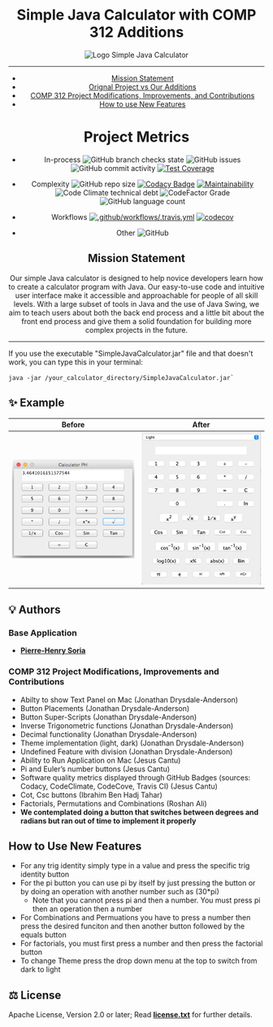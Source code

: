 <div align="center">

# Simple Java Calculator with COMP 312 Additions

![Logo Simple Java Calculator](logo.png)

---
 - [Mission Statement](#Mission_Statement)
 - [Orignal Project vs Our Additions](#Look_Comparison)
 - [COMP 312 Project Modifications, Improvements, and Contributions](#COMP_312_Project_Modifications)
 - [How to use New Features](#How_to_new_features)
 

 
 # Project Metrics

- In-process
![GitHub branch checks state](https://img.shields.io/github/checks-status/JESUSC1/Simple-Java-Calculator/master)
![GitHub issues](https://img.shields.io/github/issues-raw/JESUSC1/Simple-Java-Calculator)
![GitHub commit activity](https://img.shields.io/github/commit-activity/m/JESUSC1/Simple-Java-Calculator)
[![Test Coverage](https://api.codeclimate.com/v1/badges/e644d4971ca9323a13ce/test_coverage)](https://codeclimate.com/github/JESUSC1/Simple-Java-Calculator/test_coverage)

-  Complexity
![GitHub repo size](https://img.shields.io/github/repo-size/JESUSC1/Simple-Java-Calculator)
[![Codacy Badge](https://app.codacy.com/project/badge/Grade/353a246a5bd04977abe37351c2ee0f20)](https://app.codacy.com/gh/JESUSC1/Simple-Java-Calculator/dashboard?utm_source=gh&utm_medium=referral&utm_content=&utm_campaign=Badge_grade)
[![Maintainability](https://api.codeclimate.com/v1/badges/e644d4971ca9323a13ce/maintainability)](https://codeclimate.com/github/JESUSC1/Simple-Java-Calculator/maintainability)
![Code Climate technical debt](https://img.shields.io/codeclimate/tech-debt/JESUSC1/Simple-Java-Calculator)
![CodeFactor Grade](https://img.shields.io/codefactor/grade/github/jesusc1/simple-java-calculator?label=code%20quality)
![GitHub language count](https://img.shields.io/github/languages/count/JESUSC1/Simple-Java-Calculator)

- Workflows
[![.github/workflows/.travis.yml](https://github.com/JESUSC1/Simple-Java-Calculator/actions/workflows/.travis.yml/badge.svg)](https://github.com/JESUSC1/Simple-Java-Calculator/actions/workflows/.travis.yml)
[![codecov](https://codecov.io/gh/JESUSC1/Simple-Java-Calculator/branch/master/graph/badge.svg)](https://codecov.io/gh/JESUSC1/Simple-Java-Calculator)

- Other
![GitHub](https://img.shields.io/github/license/JESUSC1/Simple-Java-Calculator)

<a name="Mission_Statement"></a>
## Mission Statement

Our simple Java calculator is designed to help novice developers learn how to create a calculator program with Java. Our easy-to-use code and intuitive user interface make it accessible and approachable for people of all skill levels. With a large subset of tools in Java and the use of Java Swing, we aim to teach users about both the back end process and a little bit about the front end process and give them a solid foundation for building more complex projects in the future.


---
  
</div>

If you use the executable "SimpleJavaCalculator.jar" file and that doesn't work, you can type this in your terminal:

```shell
java -jar /your_calculator_directory/SimpleJavaCalculator.jar`
```
<a name="Look_Comparison"></a>
## :sparkles: Example

Before                     |  After
:-------------------------:|:-------------------------:
<img src="Screenshots/screenshot.png" width="425"/>  |  <img src="Screenshots/screenshot3.png" width="425"/>



## 💡 Authors

### Base Application

- **[Pierre-Henry Soria](https://ph7.me)**

<a name="COMP_312_Project_Modifications"></a>
### COMP 312 Project Modifications, Improvements and Contributions
- Abilty to show Text Panel on Mac (Jonathan Drysdale-Anderson)
- Button Placements (Jonathan Drysdale-Anderson)
- Button Super-Scripts (Jonathan Drysdale-Anderson)
- Inverse Trigonometric functions (Jonathan Drysdale-Anderson)
- Decimal functionality (Jonathan Drysdale-Anderson)
- Theme implementation (light, dark) (Jonathan Drysdale-Anderson)
- Undefined Feature with division (Jonathan Drysdale-Anderson)
- Ability to Run Application on Mac (Jesus Cantu)
- Pi and Euler’s number buttons (Jesus Cantu)
- Software quality metrics displayed through GitHub Badges (sources: Codacy, CodeClimate, CodeCove, Travis CI) (Jesus Cantu)
- Cot, Csc buttons (Ibrahim Ben Hadj Tahar)
- Factorials, Permutations and Combinations (Roshan Ali)
- **We contemplated doing a button that switches between degrees and radians but ran out of time to implement it properly**

<a name="How_to_new_features"></a>
## How to Use New Features
- For any trig identity simply type in a value and press the specific trig identity button
- For the pi button you can use pi by itself by just pressing the button or by doing an operation with another number such as (30*pi)
  - Note that you cannot press pi and then a number. You must press pi then an operation then a number
- For Combinations and Permuations you have to press a number then press the desired funciton and then another button followed by the equals button
- For factorials, you must first press a number and then press the factorial button
- To change Theme press the drop down menu at the top to switch from dark to light

## ⚖️ License

Apache License, Version 2.0 or later; Read **[license.txt](./license.txt)** for further details.
